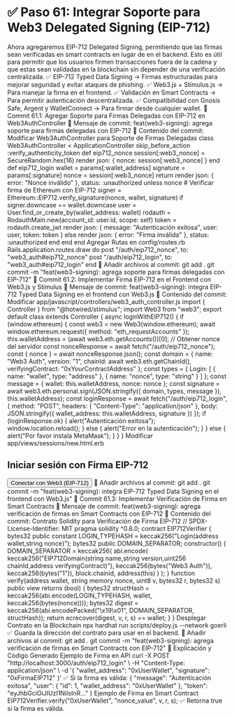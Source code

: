 # ✅ Paso 61: Integrar Soporte para Web3 Delegated Signing (EIP-712)

Ahora agregaremos EIP-712 Delegated Signing, permitiendo que las firmas sean verificadas en smart contracts en lugar de en el backend. Esto es útil para permitir que los usuarios firmen transacciones fuera de la cadena y que estas sean validadas en la blockchain sin depender de una verificación centralizada.
✅ EIP-712 Typed Data Signing → Firmas estructuradas para mejorar seguridad y evitar ataques de phishing.
✅ Web3.js + Stimulus.js → Para manejar la firma en el frontend.
✅ Validación en Smart Contracts → Para permitir autenticación descentralizada.
✅ Compatibilidad con Gnosis Safe, Argent y WalletConnect → Para firmar desde cualquier wallet.
📌 Commit 61.1: Agregar Soporte para Firmas Delegadas con EIP-712 en Web3AuthController
🔹 Mensaje de commit:
feat(web3-signing): agrega soporte para firmas delegadas con EIP-712
🔹 Contenido del commit:
Modificar Web3AuthController para Soporte de Firmas Delegadas
class Web3AuthController < ApplicationController
  skip_before_action :verify_authenticity_token
  def eip712_nonce
    session[:web3_nonce] = SecureRandom.hex(16)
    render json: { nonce: session[:web3_nonce] }
  end
  def eip712_login
    wallet = params[:wallet_address]
    signature = params[:signature]
    nonce = session[:web3_nonce]
    return render json: { error: "Nonce inválido" }, status: :unauthorized unless nonce
    # Verificar firma de Ethereum con EIP-712
    signer = Ethereum::EIP712.verify_signature(nonce, wallet, signature)
    if signer.downcase == wallet.downcase
      user = User.find_or_create_by(wallet_address: wallet)
      rodauth = RodauthMain.new(account_id: user.id, scope: self)
      token = rodauth.create_jwt
      render json: { message: "Autenticación exitosa", user: user, token: token }
    else
      render json: { error: "Firma inválida" }, status: :unauthorized
    end
  end
end
Agregar Rutas en config/routes.rb
Rails.application.routes.draw do
  post "/auth/eip712_nonce", to: "web3_auth#eip712_nonce"
  post "/auth/eip712_login", to: "web3_auth#eip712_login"
end
🔹 Añadir archivos al commit:
git add .
git commit -m "feat(web3-signing): agrega soporte para firmas delegadas con EIP-712"
📌 Commit 61.2: Implementar Firma EIP-712 en el Frontend con Web3.js y Stimulus
🔹 Mensaje de commit:
feat(web3-signing): integra EIP-712 Typed Data Signing en el frontend con Web3.js
🔹 Contenido del commit:
Modificar app/javascript/controllers/web3_auth_controller.js
import { Controller } from "@hotwired/stimulus";
import Web3 from "web3";
export default class extends Controller {
  async loginWithEIP712() {
    if (window.ethereum) {
      const web3 = new Web3(window.ethereum);
      await window.ethereum.request({ method: "eth_requestAccounts" });
      this.walletAddress = (await web3.eth.getAccounts())[0];
      // Obtener nonce del servidor
      const nonceResponse = await fetch("/auth/eip712_nonce");
      const { nonce } = await nonceResponse.json();
      const domain = {
        name: "Web3 Auth",
        version: "1",
        chainId: await web3.eth.getChainId(),
        verifyingContract: "0xYourContractAddress"
      };
      const types = {
        Login: [
          { name: "wallet", type: "address" },
          { name: "nonce", type: "string" }
        ]
      };
      const message = {
        wallet: this.walletAddress,
        nonce: nonce
      };
      const signature = await web3.eth.personal.sign(JSON.stringify({ domain, types, message }), this.walletAddress);
      const loginResponse = await fetch("/auth/eip712_login", {
        method: "POST",
        headers: { "Content-Type": "application/json" },
        body: JSON.stringify({ wallet_address: this.walletAddress, signature })
      });
      if (loginResponse.ok) {
        alert("Autenticación exitosa");
        window.location.reload();
      } else {
        alert("Error en la autenticación");
      }
    } else {
      alert("Por favor instala MetaMask");
    }
  }
}
Modificar app/views/sessions/new.html.erb
<h2>Iniciar sesión con Firma EIP-712</h2>
<button data-controller="web3-auth" data-action="click->web3-auth#loginWithEIP712">
  Conectar con Web3 (EIP-712)
</button>
🔹 Añadir archivos al commit:
git add .
git commit -m "feat(web3-signing): integra EIP-712 Typed Data Signing en el frontend con Web3.js"
📌 Commit 61.3: Implementar Verificación de Firma en Smart Contracts
🔹 Mensaje de commit:
feat(web3-signing): agrega verificación de firmas en Smart Contracts con EIP-712
🔹 Contenido del commit:
Contrato Solidity para Verificación de Firma EIP-712
// SPDX-License-Identifier: MIT
pragma solidity ^0.8.0;
contract EIP712Verifier {
    bytes32 public constant LOGIN_TYPEHASH = keccak256("Login(address wallet,string nonce)");
    bytes32 public DOMAIN_SEPARATOR;
    constructor() {
        DOMAIN_SEPARATOR = keccak256(
            abi.encode(
                keccak256("EIP712Domain(string name,string version,uint256 chainId,address verifyingContract)"),
                keccak256(bytes("Web3 Auth")),
                keccak256(bytes("1")),
                block.chainid,
                address(this)
            )
        );
    }
    function verify(address wallet, string memory nonce, uint8 v, bytes32 r, bytes32 s) public view returns (bool) {
        bytes32 structHash = keccak256(abi.encode(LOGIN_TYPEHASH, wallet, keccak256(bytes(nonce))));
        bytes32 digest = keccak256(abi.encodePacked("\x19\x01", DOMAIN_SEPARATOR, structHash));
        return ecrecover(digest, v, r, s) == wallet;
    }
}
Desplegar Contrato en la Blockchain
npx hardhat run scripts/deploy.js --network goerli
✅ Guarda la dirección del contrato para usar en el backend.
🔹 Añadir archivos al commit:
git add .
git commit -m "feat(web3-signing): agrega verificación de firmas en Smart Contracts con EIP-712"
📝 Explicación y Código Generado
Ejemplo de Firma en API
curl -X POST "http://localhost:3000/auth/eip712_login" \
  -H "Content-Type: application/json" \
  -d '{ "wallet_address": "0xUserWallet", "signature": "0xFirmaEIP712" }'
✅ Si la firma es válida:
{ "message": "Autenticación exitosa", "user": { "id": 1, "wallet_address": "0xUserWallet" }, "token": "eyJhbGciOiJIUzI1NiIsInR..." }
Ejemplo de Firma en Smart Contract
EIP712Verifier.verify("0xUserWallet", "nonce_value", v, r, s);
✅ Retorna true si la firma es válida.
